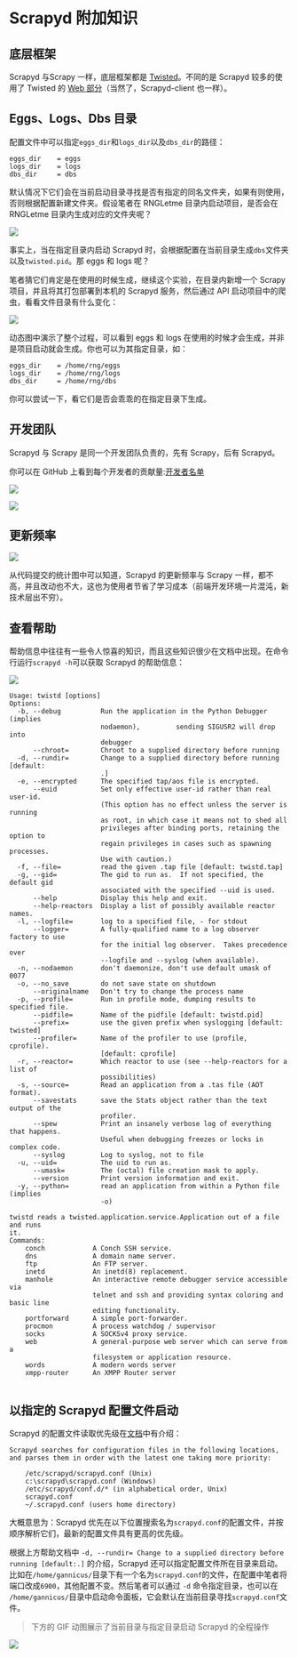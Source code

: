 # Scrapyd 附加知识

## 底层框架

Scrapyd 与Scrapy 一样，底层框架都是 [Twisted](https://www.twistedmatrix.com/trac/wiki/Documentation)。不同的是 Scrapyd 较多的使用了 Twisted 的 [Web 部分](https://twistedmatrix.com/documents/current/api/twisted.web.html)（当然了，Scrapyd-client 也一样）。

## Eggs、Logs、Dbs 目录

配置文件中可以指定`eggs_dir`和`logs_dir`以及`dbs_dir`的路径：

```
eggs_dir    = eggs
logs_dir    = logs
dbs_dir     = dbs

```

默认情况下它们会在当前启动目录寻找是否有指定的同名文件夹，如果有则使用，否则根据配置新建文件夹。假设笔者在 RNGLetme 目录内启动项目，是否会在 RNGLetme 目录内生成对应的文件夹呢？

![](https://user-gold-cdn.xitu.io/2018/10/17/1667fe1b3d10507f?w=1209&h=684&f=gif&s=330557)

事实上，当在指定目录内启动 Scrapyd 时，会根据配置在当前目录生成`dbs`文件夹以及`twisted.pid`。那 eggs 和 logs 呢？

笔者猜它们肯定是在使用的时候生成，继续这个实验，在目录内新增一个 Scrapy 项目，并且将其打包部署到本机的 Scrapyd 服务，然后通过 API 启动项目中的爬虫，看看文件目录有什么变化：

![](https://user-gold-cdn.xitu.io/2018/10/17/1667fee9471bdb9f?w=1204&h=687&f=gif&s=4380462)

动态图中演示了整个过程，可以看到 eggs 和 logs 在使用的时候才会生成，并非是项目启动就会生成。你也可以为其指定目录，如：

```
eggs_dir    = /home/rng/eggs
logs_dir    = /home/rng/logs
dbs_dir     = /home/rng/dbs

```

你可以尝试一下，看它们是否会乖乖的在指定目录下生成。

## 开发团队

Scrapyd 与 Scrapy 是同一个开发团队负责的，先有 Scrapy，后有 Scrapyd。

你可以在 GitHub 上看到每个开发者的贡献量:[开发者名单](https://github.com/scrapy/scrapyd/graphs/contributors)

![](https://user-gold-cdn.xitu.io/2018/10/17/1667ff34884b2c1d?w=724&h=176&f=png&s=8717)

![](https://user-gold-cdn.xitu.io/2018/10/17/1667ff44e7bff067?w=733&h=603&f=png&s=60176)

## 更新频率

![](https://user-gold-cdn.xitu.io/2018/10/17/1667ff34884b2c1d?w=724&h=176&f=png&s=8717)

从代码提交的统计图中可以知道，Scrapyd 的更新频率与 Scrapy 一样，都不高，并且改动也不大，这也为使用者节省了学习成本（前端开发环境一片混沌，新技术层出不穷）。

## 查看帮助

帮助信息中往往有一些令人惊喜的知识，而且这些知识很少在文档中出现。在命令行运行`scrapyd -h`可以获取 Scrapyd 的帮助信息：

![](https://user-gold-cdn.xitu.io/2018/10/11/16661dc61f4a09be?w=1165&h=771&f=gif&s=108860)

```
Usage: twistd [options]
Options:
  -b, --debug          Run the application in the Python Debugger (implies
                       nodaemon),         sending SIGUSR2 will drop into
                       debugger
      --chroot=        Chroot to a supplied directory before running
  -d, --rundir=        Change to a supplied directory before running [default:
                       .]
  -e, --encrypted      The specified tap/aos file is encrypted.
      --euid           Set only effective user-id rather than real user-id.
                       (This option has no effect unless the server is running
                       as root, in which case it means not to shed all
                       privileges after binding ports, retaining the option to
                       regain privileges in cases such as spawning processes.
                       Use with caution.)
  -f, --file=          read the given .tap file [default: twistd.tap]
  -g, --gid=           The gid to run as.  If not specified, the default gid
                       associated with the specified --uid is used.
      --help           Display this help and exit.
      --help-reactors  Display a list of possibly available reactor names.
  -l, --logfile=       log to a specified file, - for stdout
      --logger=        A fully-qualified name to a log observer factory to use
                       for the initial log observer.  Takes precedence over
                       --logfile and --syslog (when available).
  -n, --nodaemon       don't daemonize, don't use default umask of 0077
  -o, --no_save        do not save state on shutdown
      --originalname   Don't try to change the process name
  -p, --profile=       Run in profile mode, dumping results to specified file.
      --pidfile=       Name of the pidfile [default: twistd.pid]
      --prefix=        use the given prefix when syslogging [default: twisted]
      --profiler=      Name of the profiler to use (profile, cprofile).
                       [default: cprofile]
  -r, --reactor=       Which reactor to use (see --help-reactors for a list of
                       possibilities)
  -s, --source=        Read an application from a .tas file (AOT format).
      --savestats      save the Stats object rather than the text output of the
                       profiler.
      --spew           Print an insanely verbose log of everything that happens.
                       Useful when debugging freezes or locks in complex code.
      --syslog         Log to syslog, not to file
  -u, --uid=           The uid to run as.
      --umask=         The (octal) file creation mask to apply.
      --version        Print version information and exit.
  -y, --python=        read an application from within a Python file (implies
                       -o)

twistd reads a twisted.application.service.Application out of a file and runs
it.
Commands:
    conch            A Conch SSH service.
    dns              A domain name server.
    ftp              An FTP server.
    inetd            An inetd(8) replacement.
    manhole          An interactive remote debugger service accessible via
                     telnet and ssh and providing syntax coloring and basic line
                     editing functionality.
    portforward      A simple port-forwarder.
    procmon          A process watchdog / supervisor
    socks            A SOCKSv4 proxy service.
    web              A general-purpose web server which can serve from a
                     filesystem or application resource.
    words            A modern words server
    xmpp-router      An XMPP Router server


```

## 以指定的 Scrapyd 配置文件启动

Scrapyd 的配置文件读取优先级在[文档](https://scrapyd.readthedocs.io/en/stable/config.html#configuration-file)中有介绍：

```
Scrapyd searches for configuration files in the following locations, and parses them in order with the latest one taking more priority:

    /etc/scrapyd/scrapyd.conf (Unix)
    c:\scrapyd\scrapyd.conf (Windows)
    /etc/scrapyd/conf.d/* (in alphabetical order, Unix)
    scrapyd.conf
    ~/.scrapyd.conf (users home directory)

```

大概意思为：Scrapyd 优先在以下位置搜索名为`scrapyd.conf`的配置文件，并按顺序解析它们，最新的配置文件具有更高的优先级。

根据上方帮助文档中 `-d, --rundir= Change to a supplied directory before running [default:.]` 的介绍，Scrapyd 还可以指定配置文件所在目录来启动。比如在`/home/gannicus/`目录下有一个名为`scrapyd.conf`的文件，在配置中笔者将端口改成`6900`，其他配置不变。然后笔者可以通过 `-d` 命令指定目录，也可以在 `/home/gannicus/`目录中启动命令面板，它会默认在当前目录寻找`scrapyd.conf`文件。

> 下方的 GIF 动图展示了当前目录与指定目录启动 Scrapyd 的全程操作

![](https://user-gold-cdn.xitu.io/2018/10/11/16661f382b4b4c76?w=1172&h=778&f=gif&s=217922)